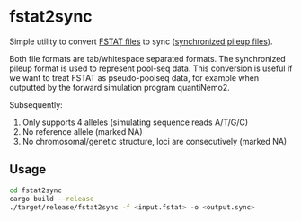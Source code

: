 # fstat2sync

Simple utility to convert [FSTAT files](https://doi.org/10.1111/j.1471-8286.2004.00828.x) to sync ([synchronized pileup files](https://doi.org/10.1093%2Fbioinformatics%2Fbtr589)).

Both file formats are tab/whitespace separated formats.
The synchronized pileup format is used to represent pool-seq data.
This conversion is useful if we want to treat FSTAT as pseudo-poolseq data, for example when outputted by the forward simulation program quantiNemo2.

Subsequently:
1. Only supports 4 alleles (simulating sequence reads A/T/G/C)
2. No reference allele (marked NA)
3. No chromosomal/genetic structure, loci are consecutively (marked NA)

## Usage
```bash
cd fstat2sync
cargo build --release
./target/release/fstat2sync -f <input.fstat> -o <output.sync>
```
